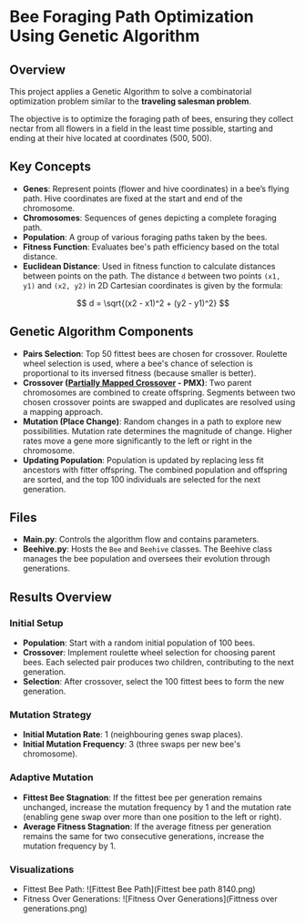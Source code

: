# Bee Foraging Path Optimization Using Genetic Algorithm

## Overview
This project applies a Genetic Algorithm to solve a combinatorial optimization problem similar to the **traveling salesman problem**. 

The objective is to optimize the foraging path of bees, ensuring they collect nectar from all flowers in a field in the least time possible, starting and ending at their hive located at coordinates (500, 500).

## Key Concepts
- **Genes**: Represent points (flower and hive coordinates) in a bee’s flying path. Hive coordinates are fixed at the start and end of the chromosome.
- **Chromosomes**: Sequences of genes depicting a complete foraging path.
- **Population**: A group of various foraging paths taken by the bees.
- **Fitness Function**: Evaluates bee's path efficiency based on the total distance.
- **Euclidean Distance**: Used in fitness function to calculate distances between points on the path. The distance `d` between two points `(x1, y1)` and `(x2, y2)` in 2D Cartesian coordinates is given by the formula:

$$
d = \sqrt{(x2 - x1)^2 + (y2 - y1)^2}
$$

## Genetic Algorithm Components
- **Pairs Selection**: Top 50 fittest bees are chosen for crossover. Roulette wheel selection is used, where a bee's chance of selection is proportional to its inversed fitness (because smaller is better).
- **Crossover ([Partially Mapped Crossover](https://github.com/ruta-tamosiunaite/partially-mapped-crossover) - PMX)**: Two parent chromosomes are combined to create offspring. Segments between two chosen crossover points are swapped and duplicates are resolved using a mapping approach.
- **Mutation (Place Change)**: Random changes in a path to explore new possibilities. Mutation rate determines the magnitude of change. Higher rates move a gene more significantly to the left or right in the chromosome.
- **Updating Population**: Population is updated by replacing less fit ancestors with fitter offspring. The combined population and offspring are sorted, and the top 100 individuals are selected for the next generation.

## Files
- **Main.py**: Controls the algorithm flow and contains parameters.
- **Beehive.py**: Hosts the `Bee` and `Beehive` classes. The Beehive class manages the bee population and oversees their evolution through generations.
  
  
## Results Overview

### Initial Setup
- **Population**: Start with a random initial population of 100 bees.
- **Crossover**: Implement roulette wheel selection for choosing parent bees. Each selected pair produces two children, contributing to the next generation.
- **Selection**: After crossover, select the 100 fittest bees to form the new generation.

### Mutation Strategy
- **Initial Mutation Rate**: 1 (neighbouring genes swap places).
- **Initial Mutation Frequency**: 3 (three swaps per new bee's chromosome).

### Adaptive Mutation
- **Fittest Bee Stagnation**: If the fittest bee per generation remains unchanged, increase the mutation frequency by 1 and the mutation rate (enabling gene swap over more than one position to the left or right).
- **Average Fitness Stagnation**: If the average fitness per generation remains the same for two consecutive generations, increase the mutation frequency by 1.

### Visualizations
- Fittest Bee Path: ![Fittest Bee Path](Fittest bee path 8140.png)
- Fitness Over Generations: ![Fitness Over Generations](Fittness over generations.png)
